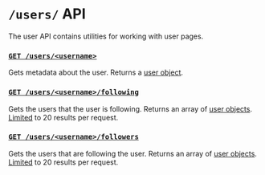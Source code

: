 # `/users/` API

The user API contains utilities for working with user pages.

### [`GET /users/<username>`](id:users-username)

Gets metadata about the user. Returns a [user object](definitions/user_object.md).

### [`GET /users/<username>/following`](id:users-username-following)

Gets the users that the user is following. Returns an array of [user objects](definitions/user_object.md). [Limited](../etc/limits_and_offsets.md) to 20 results per request.

### [`GET /users/<username>/followers`](id:users-username-followers)

Gets the users that are following the user. Returns an array of [user objects](definitions/user_object.md). [Limited](../etc/limits_and_offsets.md) to 20 results per request.
